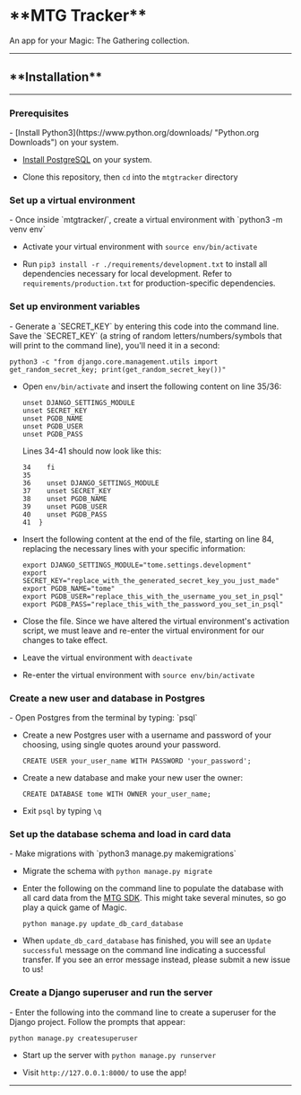 <h1>**MTG Tracker**</h1>
An app for your Magic: The Gathering collection.
<hr>
<h2>**Installation**</h2>
<hr>
<h3>Prerequisites</h3>
- [Install Python3](https://www.python.org/downloads/ "Python.org Downloads") on your system.

- [Install PostgreSQL](https://www.postgresql.org/download/ "PostgreSQL Downloads") on your system.

- Clone this repository, then `cd` into the `mtgtracker` directory

<h3>Set up a virtual environment</h3>
- Once inside `mtgtracker/`, create a virtual environment with `python3 -m venv env`

- Activate your virtual environment with `source env/bin/activate`

- Run `pip3 install -r ./requirements/development.txt` to install all dependencies necessary for local development.
Refer to `requirements/production.txt` for production-specific dependencies.

<h3>Set up environment variables</h3>
- Generate a `SECRET_KEY` by entering this code into the command line. Save the `SECRET_KEY` (a string of random letters/numbers/symbols that will print to the command line), you'll need it in a second:

  `python3 -c "from django.core.management.utils import get_random_secret_key; print(get_random_secret_key())"`

- Open `env/bin/activate` and insert the following content on line 35/36:
  ```
  unset DJANGO_SETTINGS_MODULE
  unset SECRET_KEY
  unset PGDB_NAME
  unset PGDB_USER
  unset PGDB_PASS
  ```

  Lines 34-41 should now look like this:

  ```
  34    fi
  35
  36    unset DJANGO_SETTINGS_MODULE
  37    unset SECRET_KEY
  38    unset PGDB_NAME
  39    unset PGDB_USER
  40    unset PGDB_PASS
  41  }
  ```

- Insert the following content at the end of the file, starting on line 84, replacing the necessary lines with your specific information:

  ```
  export DJANGO_SETTINGS_MODULE="tome.settings.development"
  export SECRET_KEY="replace_with_the_generated_secret_key_you_just_made"
  export PGDB_NAME="tome"
  export PGDB_USER="replace_this_with_the_username_you_set_in_psql"
  export PGDB_PASS="replace_this_with_the_password_you_set_in_psql"
  ```

- Close the file. Since we have altered the virtual environment's activation script, we must leave and re-enter the virtual environment for our changes to take effect.

- Leave the virtual environment with `deactivate`

- Re-enter the virtual environment with `source env/bin/activate`

<h3>Create a new user and database in Postgres</h3>
- Open Postgres from the terminal by typing: `psql`

- Create a new Postgres user with a username and password of your choosing, using single quotes around your password.

  `CREATE USER your_user_name WITH PASSWORD 'your_password';`

- Create a new database and make your new user the owner:

  `CREATE DATABASE tome WITH OWNER your_user_name;`

- Exit `psql` by typing `\q`

<h3>Set up the database schema and load in card data</h3>
- Make migrations with `python3 manage.py makemigrations`

- Migrate the schema with `python manage.py migrate`

- Enter the following on the command line to populate the database with all card data from the [MTG SDK](https://github.com/MagicTheGathering/mtg-sdk-python "MTG SDK Github"). This might take several minutes, so go play a quick game of Magic.

  `python manage.py update_db_card_database`

- When `update_db_card_database` has finished, you will see an `Update successful` message on the command line indicating a successful transfer. If you see an error message instead, please submit a new issue to us!

<h3>Create a Django superuser and run the server</h3>
- Enter the following into the command line to create a superuser for the Django project. Follow the prompts that appear:

  `python manage.py createsuperuser`

- Start up the server with `python manage.py runserver`

- Visit `http://127.0.0.1:8000/` to use the app!
<hr>
